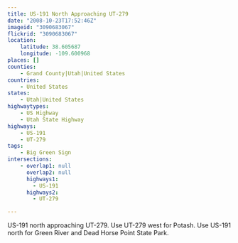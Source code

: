 ```yaml
---
title: US-191 North Approaching UT-279
date: "2008-10-23T17:52:46Z"
imageid: "3090683067"
flickrid: "3090683067"
location:
    latitude: 38.605687
    longitude: -109.600968
places: []
counties:
    - Grand County|Utah|United States
countries:
    - United States
states:
    - Utah|United States
highwaytypes:
    - US Highway
    - Utah State Highway
highways:
    - US-191
    - UT-279
tags:
    - Big Green Sign
intersections:
    - overlap1: null
      overlap2: null
      highways1:
        - US-191
      highways2:
        - UT-279

---
```

US-191 north approaching UT-279. Use UT-279 west for Potash. Use US-191 north for Green River and Dead Horse Point State Park.